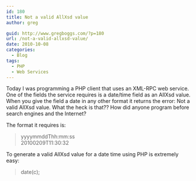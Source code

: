 ```yaml
---
id: 180
title: Not a valid AllXsd value
author: greg

guid: http://www.gregboggs.com/?p=180
url: /not-a-valid-allxsd-value/
date: 2010-10-08
categories:
  - Blog
tags:
  - PHP
  - Web Services
---
```

Today I was programming a PHP client that uses an XML-RPC web service. One of the fields the service requires is a date/time field as an AllXsd value. When you give the field a date in any other format it returns the error: Not a valid AllXsd value. What the heck is that?? How did anyone program before search engines and the Internet?

The format it requires is:

> yyyymmddThh:mm:ss  
> 20100209T11:30:32

To generate a valid AllXsd value for a date time using PHP is extremely easy:

> date(c);